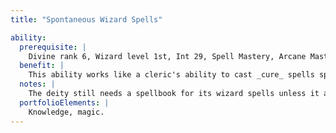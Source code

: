```yaml
---
title: "Spontaneous Wizard Spells"

ability:
  prerequisite: |
    Divine rank 6, Wizard level 1st, Int 29, Spell Mastery, Arcane Mastery salient divine ability.
  benefit: |
    This ability works like a cleric's ability to cast _cure_ spells spontaneously, except that it applies to wizard spells. The deity must have a sufficient Intelligence score and wizard levels to cast the spell.
  notes: |
    The deity still needs a spellbook for its wizard spells unless it also has the Divine Spellcasting ability.
  portfolioElements: |
    Knowledge, magic.
---
```

